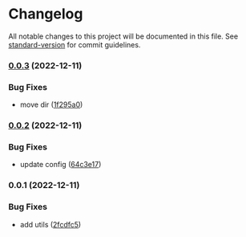 # Changelog

All notable changes to this project will be documented in this file. See [standard-version](https://github.com/conventional-changelog/standard-version) for commit guidelines.

### [0.0.3](/github.com/future-wd/hugo-imaging-common/compare/v0.0.2...v0.0.3) (2022-12-11)


### Bug Fixes

* move dir ([1f295a0](/github.com/future-wd/hugo-imaging-common/commit/1f295a0cec773281755e6e448b81ad201ff216d2))

### [0.0.2](/github.com/future-wd/hugo-imaging-common/compare/v0.0.1...v0.0.2) (2022-12-11)


### Bug Fixes

* update config ([64c3e17](/github.com/future-wd/hugo-imaging-common/commit/64c3e17f7ee778025913af26abcd64e8ee0fde7f))

### 0.0.1 (2022-12-11)


### Bug Fixes

* add utils ([2fcdfc5](/github.com/future-wd/hugo-imaging-common/commit/2fcdfc59594cbec303ed1d12ccd8b6f90fb36699))
